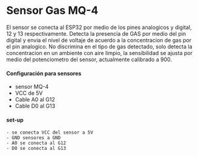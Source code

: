 # Sensor Gas MQ-4
El sensor se conecta al ESP32 por medio de los pines analogicos y digital,  12 y 13 respectivamente. Detecta la presencia de GAS por medio del pin digital y envia el nivel de voltaje de acuerdo a la concentracion de gas por el pin analogico.
No discrimina en el tipo de gas detectado, solo detecta la concentracion en un ambiente con aire limpio, la sensibilidad se ajusta por medio del potenciometro del sensor, actualmente calibrado a 900.
#### Configuración para sensores
  - sensor MQ-4
  - VCC de 5V
  - Cable A0 al G12
  - Cable D0 al G13


#### set-up
    - se conecta VCC del sensor a 5V
    - GND sensores a GND
    - A0 se conecta al G12
    - D0 se conecta al G13
